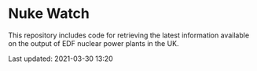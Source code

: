# Nuke Watch

This repository includes code for retrieving the latest information available on the output of EDF nuclear power plants in the UK.

Last updated: 2021-03-30 13:20